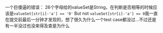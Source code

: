 一个巨傻逼的错误：
  26个字母给的valueSet是String，在判断是否相等的时候应该是``` valueSet[str[i]-'a'] == '0' ``` But not ```valueSet[str[i]-'a'] == 0```我一直在提交前最后一分钟才发现的，想了很久为什么一个test case都没过...不过还是有一半没过也没来得及查是为什么
